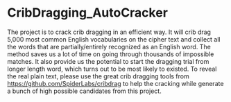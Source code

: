 # CribDragging_AutoCracker
The project is to crack crib dragging in an efficient way. It will crib drag 5,000 most common English vocabularies on the cipher text and collect all the words that are partially/entirely recognized as an English word. The method saves us a lot of time on going through thousands of impossible matches. It also provide us the potential to start the dragging trial from longer length word, which turns out to be most likely to existed. To reveal the real plain text, please use the great crib dragging tools from https://github.com/SpiderLabs/cribdrag to help the cracking while generate a bunch of high possible candidates from this project.
